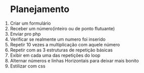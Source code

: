 <ol>
	<h1>Planejamento</h1>
	<li>Criar um formulário</li>
	<li>Receber um número(inteiro ou de ponto flutuante)</li>
	<li>Enviar pro php</li>
	<li>Verificar se realmente um numero foi inserido</li>
	<li>Repetir 10 vezes a multiplicação com aquele número</li>
	<li>Repetir com as 3 estruturas de repetição básicas</li>
	<li>Exibir em cada uma das repetições do loop</li>
	<li>Alternar números e linhas Horizontais para deixar mais bonito</li>
	<li>Estilizar com css</li>
</ol>
